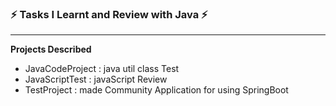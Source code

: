 <!--
**cloud0990/cloud0990** is a ✨ _special_ ✨ repository because its `README.md` (this file) appears on your GitHub profile.

Here are some ideas to get you started:

- 🔭 I’m currently working on ...
- 🌱 I’m currently learning ...
- 👯 I’m looking to collaborate on ...
- 🤔 I’m looking for help with ...
- 💬 Ask me about ...
- 📫 How to reach me: ...
- 😄 Pronouns: ...
- ⚡ Fun fact: ...
-->


### ⚡ Tasks I Learnt and Review with Java ⚡
- - -
**Projects Described**
- JavaCodeProject : java util class Test
- JavaScriptTest  : javaScript Review
- TestProject     : made Community Application for using SpringBoot

